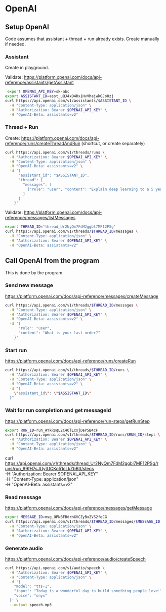 # OpenAI

## Setup OpenAI

Code assumes that assistant + thread + run already exists.
Create manually if needed.

### Assistant
Create in playground.

Validate: https://platform.openai.com/docs/api-reference/assistants/getAssistant
```bash
 export OPENAI_API_KEY=sk-abc
export ASSISTANT_ID=asst_uQJ4xO4Rx1HvVhajwkGJoOzj
curl https://api.openai.com/v1/assistants/$ASSISTANT_ID \
  -H "Content-Type: application/json" \
  -H "Authorization: Bearer $OPENAI_API_KEY" \
  -H "OpenAI-Beta: assistants=v2"
```

### Thread + Run

Create: https://platform.openai.com/docs/api-reference/runs/createThreadAndRun (shortcut, or create separately)
```bash
curl https://api.openai.com/v1/threads/runs \
  -H "Authorization: Bearer $OPENAI_API_KEY" \
  -H "Content-Type: application/json" \
  -H "OpenAI-Beta: assistants=v2" \
  -d '{
      "assistant_id": "$ASSISTANT_ID",
      "thread": {
        "messages": [
          {"role": "user", "content": "Explain deep learning to a 5 year old."}
        ]
      }
    }'
```

Validate: https://platform.openai.com/docs/api-reference/messages/listMessages
```bash
export THREAD_ID="thread_Ur2NyQm7FdM2ggbl7MF12PSg"
curl https://api.openai.com/v1/threads/$THREAD_ID/messages \
  -H "Content-Type: application/json" \
  -H "Authorization: Bearer $OPENAI_API_KEY" \
  -H "OpenAI-Beta: assistants=v2"
```

## Call OpenAI from the program

This is done by the program. 

### Send new message

https://platform.openai.com/docs/api-reference/messages/createMessage
```bash
curl https://api.openai.com/v1/threads/$THREAD_ID/messages \
  -H "Content-Type: application/json" \
  -H "Authorization: Bearer $OPENAI_API_KEY" \
  -H "OpenAI-Beta: assistants=v2" \
  -d '{
      "role": "user",
      "content": "What is your last order?"
    }'
```

### Start run

https://platform.openai.com/docs/api-reference/runs/createRun
```bash
curl https://api.openai.com/v1/threads/$THREAD_ID/runs \
  -H "Authorization: Bearer $OPENAI_API_KEY" \
  -H "Content-Type: application/json" \
  -H "OpenAI-Beta: assistants=v2" \
  -d "{
    \"assistant_id\": \"$ASSISTANT_ID\"
  }"
```

### Wait for run completion and get messageId

https://platform.openai.com/docs/api-reference/run-steps/getRunStep
```bash
export RUN_ID=run_AYkRsqL2C4OlLxxjDeP5B4cF
curl https://api.openai.com/v1/threads/$THREAD_ID/runs/$RUN_ID/steps \
  -H "Authorization: Bearer $OPENAI_API_KEY" \
  -H "Content-Type: application/json" \
  -H "OpenAI-Beta: assistants=v2"
```


curl https://api.openai.com/v1/threads/thread_Ur2NyQm7FdM2ggbl7MF12PSg/runs/run_89fH7sJUytUCKo51cLkZbBtt/steps \
  -H "Authorization: Bearer $OPENAI_API_KEY" \
  -H "Content-Type: application/json" \
  -H "OpenAI-Beta: assistants=v2"

### Read message

https://platform.openai.com/docs/api-reference/messages/getMessage
```bash
export MESSAGE_ID=msg_OPNBFBdrhXVCZyBx2VS2fqCG
curl https://api.openai.com/v1/threads/$THREAD_ID/messages/$MESSAGE_ID \
  -H "Content-Type: application/json" \
  -H "Authorization: Bearer $OPENAI_API_KEY" \
  -H "OpenAI-Beta: assistants=v2"
```

### Generate audio

https://platform.openai.com/docs/api-reference/audio/createSpeech
```bash
curl https://api.openai.com/v1/audio/speech \
  -H "Authorization: Bearer $OPENAI_API_KEY" \
  -H "Content-Type: application/json" \
  -d '{
    "model": "tts-1",
    "input": "Today is a wonderful day to build something people love!",
    "voice": "onyx"
  }' \
  --output speech.mp3
```